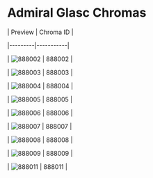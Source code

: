 # Admiral Glasc Chromas


| Preview | Chroma ID |

|---------|-----------|

| ![888002](https://raw.communitydragon.org/latest/plugins/rcp-be-lol-game-data/global/default/v1/champion-chroma-images/888/888002.png) | 888002 |

| ![888003](https://raw.communitydragon.org/latest/plugins/rcp-be-lol-game-data/global/default/v1/champion-chroma-images/888/888003.png) | 888003 |

| ![888004](https://raw.communitydragon.org/latest/plugins/rcp-be-lol-game-data/global/default/v1/champion-chroma-images/888/888004.png) | 888004 |

| ![888005](https://raw.communitydragon.org/latest/plugins/rcp-be-lol-game-data/global/default/v1/champion-chroma-images/888/888005.png) | 888005 |

| ![888006](https://raw.communitydragon.org/latest/plugins/rcp-be-lol-game-data/global/default/v1/champion-chroma-images/888/888006.png) | 888006 |

| ![888007](https://raw.communitydragon.org/latest/plugins/rcp-be-lol-game-data/global/default/v1/champion-chroma-images/888/888007.png) | 888007 |

| ![888008](https://raw.communitydragon.org/latest/plugins/rcp-be-lol-game-data/global/default/v1/champion-chroma-images/888/888008.png) | 888008 |

| ![888009](https://raw.communitydragon.org/latest/plugins/rcp-be-lol-game-data/global/default/v1/champion-chroma-images/888/888009.png) | 888009 |

| ![888011](https://raw.communitydragon.org/latest/plugins/rcp-be-lol-game-data/global/default/v1/champion-chroma-images/888/888011.png) | 888011 |